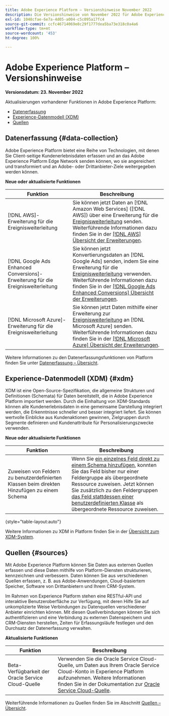 ```yaml
---
title: Adobe Experience Platform – Versionshinweise November 2022
description: Die Versionshinweise von November 2022 für Adobe Experience Platform.
exl-id: 1048cfae-6e7a-4d05-a004-c5c095a17fc4
source-git-commit: ccfc46714069e8c29f1777dea5ba73e318c0a4a6
workflow-type: tm+mt
source-wordcount: '453'
ht-degree: 100%

---
```


# Adobe Experience Platform – Versionshinweise

**Versionsdatum: 23. November 2022**

Aktualisierungen vorhandener Funktionen in Adobe Experience Platform:

- [Datenerfassung](#data-collection)
- [Experience-Datenmodell (XDM)](#xdm)
- [Quellen](#sources)

## Datenerfassung {#data-collection}

Adobe Experience Platform bietet eine Reihe von Technologien, mit denen Sie Client-seitige Kundenerlebnisdaten erfassen und an das Adobe Experience Platform Edge Network senden können, wo sie angereichert und transformiert und an Adobe- oder Drittanbieter-Ziele weitergegeben werden können.

**Neue oder aktualisierte Funktionen**

| Funktion | Beschreibung |
| --- | --- |
| [!DNL AWS]-Erweiterung für die Ereignisweiterleitung | Sie können jetzt Daten an [!DNL Amazon Web Services] ([!DNL AWS]) über eine Erweiterung für die [Ereignisweiterleitung](../../tags/ui/event-forwarding/overview.md) senden. Weiterführende Informationen dazu finden Sie in der [[!DNL AWS] Übersicht der Erweiterungen](../../tags/extensions/server/aws/overview.md). |
| [!DNL Google Ads Enhanced Conversions]-Erweiterung für die Ereignisweiterleitung | Sie können jetzt Konvertierungsdaten an [!DNL Google Ads] senden, indem Sie eine Erweiterung für die [Ereignisweiterleitung](../../tags/ui/event-forwarding/overview.md) verwenden. Weiterführende Informationen dazu finden Sie in der [[!DNL Google Ads Enhanced Conversions] Übersicht der Erweiterungen](../../tags/extensions/server/google-ads-enhanced-conversions/overview.md). |
| [!DNL Microsoft Azure]-Erweiterung für die Ereignisweiterleitung | Sie können jetzt Daten mithilfe einer Erweiterung zur [Ereignisweiterleitung](../../tags/ui/event-forwarding/overview.md) an [!DNL Microsoft Azure] senden. Weiterführende Informationen dazu finden Sie in der [[!DNL Microsoft Azure] Übersicht der Erweiterungen](../../tags/extensions/server/azure/overview.md). |

Weitere Informationen zu den Datenerfassungsfunktionen von Platform finden Sie unter [Datenerfassung – Übersicht](../../collection/home.md).

## Experience-Datenmodell (XDM) {#xdm}

XDM ist eine Open-Source-Spezifikation, die allgemeine Strukturen und Definitionen (Schemata) für Daten bereitstellt, die in Adobe Experience Platform importiert werden. Durch die Einhaltung von XDM-Standards können alle Kundenerlebnisdaten in eine gemeinsame Darstellung integriert werden, die Erkenntnisse schneller und besser integriert liefert. Sie können wertvolle Einblicke aus Kundenaktionen gewinnen, Zielgruppen durch Segmente definieren und Kundenattribute für Personalisierungszwecke verwenden.

**Neue oder aktualisierte Funktionen**

| Funktion | Beschreibung |
| --- | --- |
| Zuweisen von Feldern zu benutzerdefinierten Klassen beim direkten Hinzufügen zu einem Schema | Wenn Sie [ein einzelnes Feld direkt zu einem Schema hinzufügen](../../xdm/ui/resources/schemas.md#add-individual-fields), konnten Sie das Feld bisher nur einer Feldergruppe als übergeordnete Ressource zuweisen. Jetzt können Sie zusätzlich zu den Feldergruppen [das Feld stattdessen einer benutzerdefinierten Klasse](../../xdm/ui/resources/schemas.md#add-to-class) als übergeordnete Ressource zuweisen. |

{style="table-layout:auto"}

Weitere Informationen zu XDM in Platform finden Sie in der [Übersicht zum XDM-System](../../xdm/home.md).

## Quellen {#sources}

Mit Adobe Experience Platform können Sie Daten aus externen Quellen erfassen und diese Daten mithilfe von Platform-Diensten strukturieren, kennzeichnen und verbessern. Daten können Sie aus verschiedenen Quellen erfassen, z. B. aus Adobe-Anwendungen, Cloud-basiertem Speicher, Software von Drittanbietern und Ihrem CRM-System.

Im Rahmen von Experience Platform stehen eine RESTful-API und interaktive Benutzeroberfläche zur Verfügung, mit deren Hilfe Sie auf unkomplizierte Weise Verbindungen zu Datenquellen verschiedener Anbieter einrichten können. Mit diesen Quellverbindungen können Sie sich authentifizieren und eine Verbindung zu externen Datenspeichern und CRM-Diensten herstellen, Zeiten für Erfassungsläufe festlegen und den Durchsatz der Datenerfassung verwalten.

**Aktualisierte Funktionen**

| Funktion | Beschreibung |
| --- | --- | 
| Beta-Verfügbarkeit der Oracle Service Cloud-Quelle | Verwenden Sie die Oracle Service Cloud-Quelle, um Daten aus Ihrem Oracle Service Cloud-Konto in Experience Platform aufzunehmen. Weitere Informationen finden Sie in der Dokumentation zur [Oracle Service Cloud-Quelle](../../sources/connectors/customer-success/oracle-service-cloud.md). |

Weiterführende Informationen zu Quellen finden Sie im Abschnitt [Quellen – Übersicht](../../sources/home.md).
